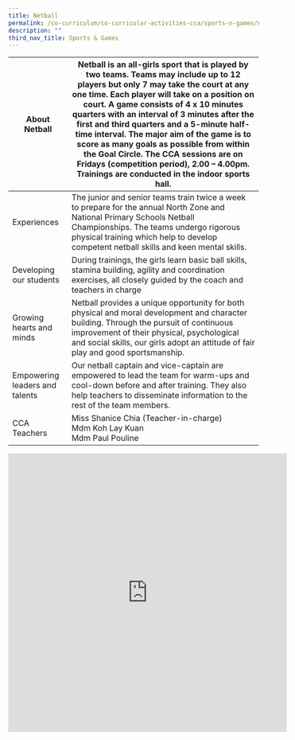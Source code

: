 ```yaml
---
title: Netball
permalink: /co-curriculum/co-curricular-activities-cca/sports-n-games/netball/
description: ""
third_nav_title: Sports & Games
---
```

<table class="tg">
<thead>
  <tr>
    <th class="tg-dafn">About Netball</th>
    <th class="tg-u05r">Netball is an all-girls sport that is played by two teams. Teams may include up to 12 players but only 7 may take the court at any one time. Each player will take on a position on court. A game consists of 4 x 10 minutes quarters with an interval of 3 minutes after the first and third quarters and a 5-minute half-time interval. The major aim of the game is to score as many goals as possible from within the Goal Circle. The CCA sessions are on Fridays (competition period), 2.00 – 4.00pm. Trainings are conducted in the indoor sports hall.</th>
  </tr>
</thead>
<tbody>
  <tr>
    <td class="tg-dafn">Experiences</td>
    <td class="tg-u05r">The junior and senior teams train twice a week to prepare for the annual North Zone and National Primary Schools Netball Championships. The teams undergo rigorous physical training which help to develop competent netball skills and keen mental skills.  </td>
  </tr>
  <tr>
    <td class="tg-dafn">Developing our students</td>
    <td class="tg-u05r">During trainings, the girls learn basic ball skills, stamina building, agility and coordination exercises, all closely guided by the coach and teachers in charge</td>
  </tr>
  <tr>
    <td class="tg-dafn">Growing hearts and minds</td>
    <td class="tg-u05r">Netball provides a unique opportunity for both physical and moral development and character building. Through the pursuit of continuous improvement of their physical, psychological and social skills, our girls adopt an attitude of fair play and good sportsmanship. </td>
  </tr>
  <tr>
    <td class="tg-dafn">Empowering leaders and talents</td>
    <td class="tg-u05r">Our netball captain and vice-captain are empowered to lead the team for warm-ups and cool-down before and after training. They also help teachers to disseminate information to the rest of the team members.</td>
  </tr>
  <tr>
    <td class="tg-dafn">CCA Teachers</td>
    <td class="tg-u05r">Miss Shanice Chia (Teacher-in-charge)<br>Mdm Koh Lay Kuan<br>Mdm Paul Pouline</td>
  </tr>
</tbody>
</table>

<iframe allowfullscreen="true" height="560" width="560" frameborder="0" src="https://docs.google.com/presentation/d/e/2PACX-1vRolg935zXmfmkkho37G2tFvmbojZesZkTb5sKry_fv0kmdh6Gcc4jT6YrhUXCYmf7RWD3km44HbYqP/embed?start=true&amp;loop=true&amp;delayms=3000"></iframe>